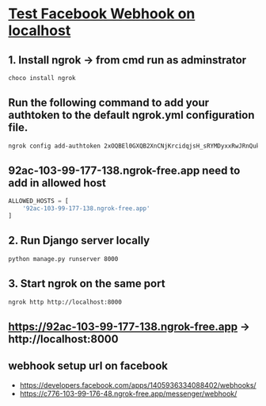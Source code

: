 # [Test Facebook Webhook on localhost](https://dashboard.ngrok.com/get-started/setup/windows)
## 1. Install ngrok -> from cmd run as adminstrator
```sh
choco install ngrok
```
## Run the following command to add your authtoken to the default ngrok.yml configuration file.
```sh
ngrok config add-authtoken 2xOQBEl0GXQB2XnCNjKrcidqjsH_sRYMDyxxRwJRnQukNheJ44M
```
##  92ac-103-99-177-138.ngrok-free.app need to add in allowed host
```py
ALLOWED_HOSTS = [
    '92ac-103-99-177-138.ngrok-free.app'
]

```
## 2. Run Django server locally
```sh
python manage.py runserver 8000
```
## 3. Start ngrok on the same port
```sh
ngrok http http://localhost:8000
```
## https://92ac-103-99-177-138.ngrok-free.app -> http://localhost:8000

## webhook setup url on facebook
- https://developers.facebook.com/apps/1405936334088402/webhooks/
- https://c776-103-99-176-48.ngrok-free.app/messenger/webhook/